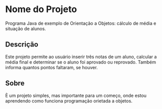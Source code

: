 # Nome do Projeto
Programa Java de exemplo de Orientação a Objetos: cálculo de média e situação de alunos.

## Descrição
Este projeto permite ao usuário inserir três notas de um aluno, calcular a média final e determinar se o aluno foi aprovado ou reprovado. Também informa quantos pontos faltaram, se houver.

## Sobre
È um projeto simples, mas importante para um começo, onde estou aprendendo como funciona programação orietada a objetos.

